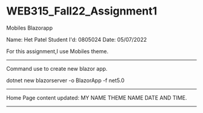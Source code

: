 # WEB315_Fall22_Assignment1
 Mobiles Blazorapp

Name: Het Patel
Student I'd: 0805024
Date: 05/07/2022

For this assignment,I use Mobiles theme.

---------------------------------------------------------------------------------------------------------

Command use to create new blazor app.

dotnet new blazorserver -o BlazorApp -f net5.0

---------------------------------------------------------------------------------------------------------

Home Page content updated:
MY NAME
THEME NAME
DATE AND TIME.

---------------------------------------------------------------------------------------------------------





